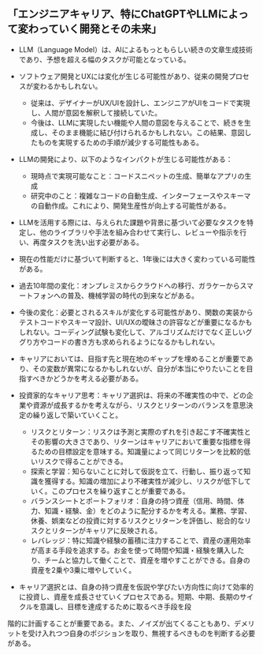 ## 「エンジニアキャリア、特にChatGPTやLLMによって変わっていく開発とその未来」

- LLM（Language Model）は、AIによるもっともらしい続きの文章生成技術であり、予想を超える幅のタスクが可能となっている。
- ソフトウェア開発とUXには変化が生じる可能性があり、従来の開発プロセスが変わるかもしれない。
  - 従来は、デザイナーがUX/UIを設計し、エンジニアがUIをコードで実現し、人間が意図を解釈して接続していた。
  - 今後は、LLMに実現したい機能や人間の意図を与えることで、続きを生成し、そのまま機能に結び付けられるかもしれない。この結果、意図したものを実現するための手順が減少する可能性もある。
- LLMの開発により、以下のようなインパクトが生じる可能性がある：
  - 現時点で実現可能なこと：コードスニペットの生成、簡単なアプリの生成
  - 研究中のこと：複雑なコードの自動生成、インターフェースやスキーマの自動作成。これにより、開発生産性が向上する可能性がある。
- LLMを活用する際には、与えられた課題や背景に基づいて必要なタスクを特定し、他のライブラリや手法を組み合わせて実行し、レビューや指示を行い、再度タスクを洗い出す必要がある。
- 現在の性能だけに基づいて判断すると、1年後には大きく変わっている可能性がある。
- 過去10年間の変化：オンプレミスからクラウドへの移行、ガラケーからスマートフォンへの普及、機械学習の時代の到来などがある。
- 今後の変化：必要とされるスキルが変化する可能性があり、関数の実装からテストコードやスキーマ設計、UI/UXの曖昧さの許容などが重要になるかもしれない。コーディング試験も変化して、アルゴリズムだけでなく正しいググり方やコードの書き方も求められるようになるかもしれない。
- キャリアにおいては、目指す先と現在地のギャップを埋めることが重要であり、その変数が異常になるかもしれないが、自分が本当にやりたいことを目指すべきかどうかを考える必要がある。
  
- 投資家的なキャリア思考：キャリア選択は、将来の不確実性の中で、どの企業や資源が成長するかを考えながら、リスクとリターンのバランスを意思決定の繰り返しで築いていくこと。
  - リスクとリターン：リスクは予測と実際のずれを引き起こす不確実性とその影響の大きさであり、リターンはキャリアにおいて重要な指標を得るための目標設定を意味する。知識量によって同じリターンを比較的低いリスクで得ることができる。
  - 探索と学習：知らないことに対して仮説を立て、行動し、振り返って知識を獲得する。知識の増加により不確実性が減少し、リスクが低下していく。このプロセスを繰り返すことが重要である。
  - バランスシートとポートフォリオ：自身の持つ資産（信用、時間、体力、知識・経験、金）をどのように配分するかを考える。業務、学習、休養、娯楽などの投資に対するリスクとリターンを評価し、総合的なリスクとリターンがキャリアに反映される。
  - レバレッジ：特に知識や経験の蓄積に注力することで、資産の運用効率が高まる手段を追求する。お金を使って時間や知識・経験を購入したり、チームと協力して働くことで、資産を増やすことができる。自身の資産を2乗や3乗に増やしていく。
- キャリア選択とは、自身の持つ資産を仮説や学びたい方向性に向けて効率的に投資し、資産を成長させていくプロセスである。短期、中期、長期のサイクルを意識し、目標を達成するために取るべき手段を段

階的に計画することが重要である。また、ノイズが出てくることもあり、デメリットを受け入れつつ自身のポジションを取り、無視するべきものを判断する必要がある。